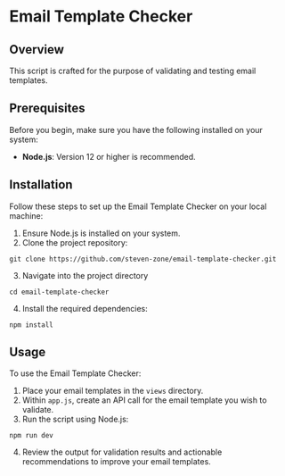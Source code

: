 # Email Template Checker

## Overview

This script is crafted for the purpose of validating and testing email templates.

## Prerequisites

Before you begin, make sure you have the following installed on your system:
- **Node.js**: Version 12 or higher is recommended.

## Installation

Follow these steps to set up the Email Template Checker on your local machine:

1. Ensure Node.js is installed on your system.
2. Clone the project repository:
```
git clone https://github.com/steven-zone/email-template-checker.git
```
3. Navigate into the project directory
```
cd email-template-checker
```
4. Install the required dependencies:
```
npm install
```

## Usage

To use the Email Template Checker:

1. Place your email templates in the `views` directory.
2. Within `app.js`, create an API call for the email template you wish to validate.
3. Run the script using Node.js:
```
npm run dev
```
4. Review the output for validation results and actionable recommendations to improve your email templates.



